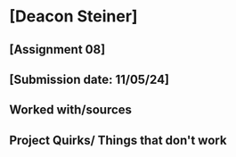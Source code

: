 # [Deacon Steiner]
## [Assignment 08]
## [Submission date: 11/05/24]
## Worked with/sources 

## Project Quirks/ Things that don't work
